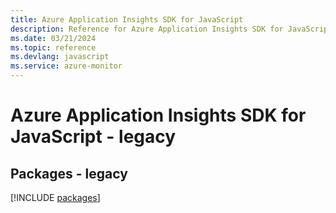 ```yaml
---
title: Azure Application Insights SDK for JavaScript
description: Reference for Azure Application Insights SDK for JavaScript
ms.date: 03/21/2024
ms.topic: reference
ms.devlang: javascript
ms.service: azure-monitor
---
```

# Azure Application Insights SDK for JavaScript - legacy
## Packages - legacy
[!INCLUDE [packages](application-insights-index.md)]